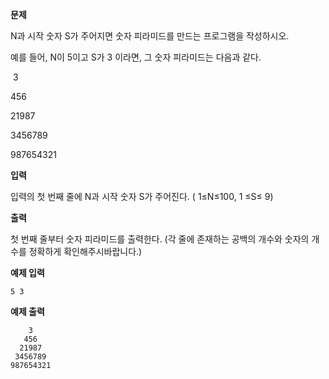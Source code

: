 **문제**

N과 시작 숫자 S가 주어지면 숫자 피라미드를 만드는 프로그램을 작성하시오.

예를 들어, N이 5이고 S가 3 이라면, 그 숫자 피라미드는 다음과 같다.



​    3

   456

  21987 

 3456789 

987654321

 

**입력**

입력의 첫 번째 줄에 N과 시작 숫자 S가 주어진다. ( 1≤N≤100, 1 ≤S≤ 9)

 

**출력**

첫 번째 줄부터 숫자 피라미드를 출력한다. (각 줄에 존재하는 공백의 개수와 숫자의 개수를 정확하게 확인해주시바랍니다.)

 

**예제 입력**

```
5 3
```

**예제 출력**

```
    3
   456
  21987 
 3456789 
987654321
```



